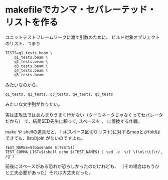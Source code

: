 # makefileでカンマ・セパレーテッド・リストを作る

ユニットテストフレームワークに渡す引数のために、
ビルド対象オブジェクトのリスト、つまり

```
TESTS=q1_tests.beam \
    q1_tests.beam \
    q2_tests.beam \
    q3_tests.beam \
    q4_tests.beam \
    q5_tests.beam
```

みたいなのから、

```
q1_tests, q2_tests, q3_tests, q4_tests, q5_tests
```

みたいな文字列が作りたい。

実は正攻法ではあんまりうまく行かない（ターミネータじゃなくってセパレータだから）
で、結局SED先生に頼って, スペースを `, ` に置換する作戦。

make や shellの道具だと、
list(スペース区切りリスト)に対するmapとかfoldはできても、listのjoin がないのですよね。

```
TEST_NAMES=$(basename $(TESTS))
TEST_COMMA_LIST=$(shell echo $(TEST_NAMES) | sed -e 's/[ \f\n\r\t]\+/, /g')
```

前後にスペースがある恐れが恐ろしかったのだけれども、
（その場合はもうひと工夫必要があった）それは大丈夫だった。
